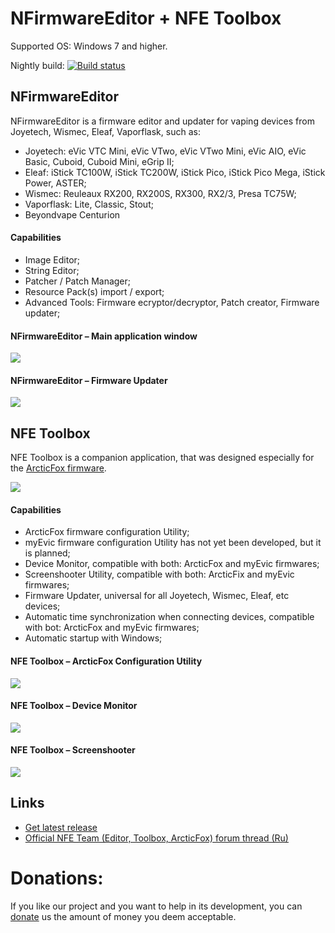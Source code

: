 # NFirmwareEditor + NFE Toolbox

Supported OS: Windows 7 and higher.  

Nightly build: [![Build status](https://ci.appveyor.com/api/projects/status/github/TBXin/NFirmwareEditor?branch=master&svg=true)](https://ci.appveyor.com/project/TBXin/NFirmwareEditor/branch/master/artifacts)

## NFirmwareEditor
NFirmwareEditor is a firmware editor and updater for vaping devices from Joyetech, Wismec, Eleaf, Vaporflask, such as:

* Joyetech: eVic VTC Mini, eVic VTwo, eVic VTwo Mini, eVic AIO, eVic Basic, Cuboid, Cuboid Mini, eGrip II;
* Eleaf: iStick TC100W, iStick TC200W, iStick Pico, iStick Pico Mega, iStick Power, ASTER;
* Wismec: Reuleaux RX200, RX200S, RX300, RX2/3, Presa TC75W;
* Vaporflask: Lite, Classic, Stout;
* Beyondvape Centurion

#### Сapabilities
* Image Editor;
* String Editor;
* Patcher / Patch Manager;
* Resource Pack(s) import / export;
* Advanced Tools: Firmware ecryptor/decryptor, Patch creator, Firmware updater;

#### NFirmwareEditor – Main application window
![](http://i.imgur.com/vQqZ1Eg.png)

#### NFirmwareEditor – Firmware Updater
![](http://i.imgur.com/ZrKCvPb.png)

## NFE Toolbox
NFE Toolbox is a companion application, that was designed especially for the [ArcticFox firmware](https://github.com/maelstrom2001/ArcticFox).

![](http://i.imgur.com/QxsJqji.png)

#### Capabilities
* ArcticFox firmware configuration Utility;
* myEvic firmware configuration Utility has not yet been developed, but it is planned;
* Device Monitor, compatible with both: ArcticFox and myEvic firmwares;
* Screenshooter Utility, compatible with both: ArcticFix and myEvic firmwares;
* Firmware Updater, universal for all Joyetech, Wismec, Eleaf, etc devices;
* Automatic time synchronization when connecting devices, compatible with bot: ArcticFox and myEvic firmwares;
* Automatic startup with Windows;

#### NFE Toolbox – ArcticFox Configuration Utility
![](http://i.imgur.com/Niu4Eag.png)

#### NFE Toolbox – Device Monitor
![](http://i.imgur.com/hljljvL.png)

#### NFE Toolbox – Screenshooter
![](http://i.imgur.com/6cR5pPx.png)

## Links
* [Get latest release](https://github.com/TBXin/NFirmwareEditor/releases)
* [Official NFE Team (Editor, Toolbox, ArcticFox) forum thread (Ru)](http://www.ecigtalk.ru/forum/f16/t101098.html)

# Donations:
If you like our project and you want to help in its development, you can [donate](https://www.paypal.com/cgi-bin/webscr?cmd=_s-xclick&hosted_button_id=ZLFDYGBRXQJGE) us the amount of money you deem acceptable.
